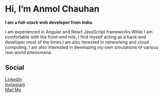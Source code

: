 <h1>Hi, I’m Anmol Chauhan</h1>
<p>
  <b>I am a full-stack web developer from India.</b>
  <br/>
  <p>I am experienced in Angular and React JavaScript frameworks.While I am comfortable with the front-end role, I find myself acting as a back-end developer most of the times.I am also iterested in networking and cloud computing. I am also interested in developing my own simulations of various real-world phenomena.</p>
 </p>
 <h2>Social</h2>
 <a href="https://www.linkedin.com/in/anmol-chauhan-13a899157/" target="_blank">LinkedIn </a>
 <br/>
 <a href="//www.instagram.com/anmolchauhan0210/" target="_blank">Instagram</a>
 <br/>
 <a href="anmolchauhan977@gmail.com" target="_blank"> Mail Me</a>

<!---
anmol977/anmol977 is a ✨ special ✨ repository because its `README.md` (this file) appears on your GitHub profile.
You can click the Preview link to take a look at your changes.
--->
